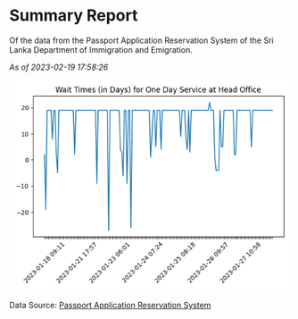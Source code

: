 # Summary Report

Of the data from the Passport Application Reservation System of the Sri Lanka Department of Immigration and Emigration.

*As of 2023-02-19 17:58:26*

![Wait Time Chart](summary.wait_time_chart.png)

Data Source: [Passport Application Reservation System](https://eservices.immigration.gov.lk:8443/appointment/pages/reservationApplication.xhtml)